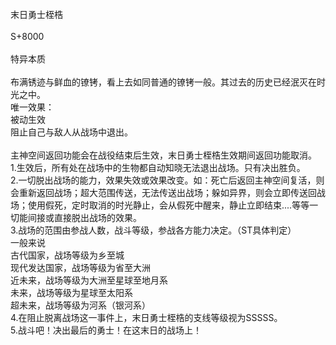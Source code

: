 <title>末日勇士桎梏</title>
<meta name="GENERATOR" content="WinCHM">
<meta http-equiv="Content-Type" content="text/html; charset=gb2312">
<br>末日勇士桎梏
<br>
<br>S+8000
<br>
<br>特异本质
<br>
<br>布满锈迹与鲜血的镣铐，看上去如同普通的镣铐一般。其过去的历史已经泯灭在时光之中。
<br>唯一效果：
<br>被动生效
<br>阻止自己与敌人从战场中退出。
<br>
<br>主神空间返回功能会在战役结束后生效，末日勇士桎梏生效期间返回功能取消。
<br>1.生效后，所有处在战场中的生物都自动知晓无法退出战场。只有决出胜负。
<br>2.一切脱出战场的能力，效果失效或效果改变。如：死亡后返回主神空间复活，则会重新返回战场；超大范围传送，无法传送出战场；躲如异界，则会立即传送回战场；使用假死，定时取消的时光静止，会从假死中醒来，静止立即结束....等等一切能间接或直接脱出战场的效果。
<br>3.战场的范围由参战人数，战斗等级，参战各方能力决定。（ST具体判定）
<br>一般来说
<br>古代国家，战场等级为乡至城
<br>现代发达国家，战场等级为省至大洲
<br>近未来，战场等级为大洲至星球至地月系
<br>未来，战场等级为星球至太阳系
<br>超未来，战场等级为河系（银河系）
<br>4.在阻止脱离战场这一事件上，末日勇士桎梏的支线等级视为SSSSS。
<br>5.战斗吧！决出最后的勇士！在这末日的战场上！